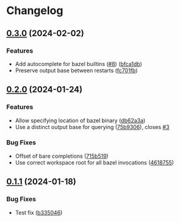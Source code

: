 # Changelog

## [0.3.0](https://github.com/cameron-martin/bazel-lsp/compare/v0.2.0...v0.3.0) (2024-02-02)


### Features

* Add autocomplete for bazel builtins ([#8](https://github.com/cameron-martin/bazel-lsp/issues/8)) ([bfca1db](https://github.com/cameron-martin/bazel-lsp/commit/bfca1dbb2274317b1cdfaa75f7386b259ddf4eaf))
* Preserve output base between restarts ([fc701fb](https://github.com/cameron-martin/bazel-lsp/commit/fc701fb2d8859fdebc7231adc48e76aa0ba0b08f))

## [0.2.0](https://github.com/cameron-martin/bazel-lsp/compare/v0.1.1...v0.2.0) (2024-01-24)


### Features

* Allow specifying location of bazel binary ([db62a3a](https://github.com/cameron-martin/bazel-lsp/commit/db62a3ab1dd5f31f497fb54d2e58425239cb814d))
* Use a distinct output base for querying ([75b9306](https://github.com/cameron-martin/bazel-lsp/commit/75b930625cc3f345529a86f5e6d5e4994fc6d426)), closes [#3](https://github.com/cameron-martin/bazel-lsp/issues/3)


### Bug Fixes

* Offset of bare completions ([715b519](https://github.com/cameron-martin/bazel-lsp/commit/715b519747b2e61ffa3cd4fc746309565d8a98d8))
* Use correct workspace root for all bazel invocations ([4618755](https://github.com/cameron-martin/bazel-lsp/commit/4618755175610fd2e5972db5de3c390c1129663a))

## [0.1.1](https://github.com/cameron-martin/bazel-lsp/compare/v0.1.0...v0.1.1) (2024-01-18)


### Bug Fixes

* Test fix ([b335046](https://github.com/cameron-martin/bazel-lsp/commit/b335046f10f8ece1f240e87ca0341cd5d81e0ac5))
